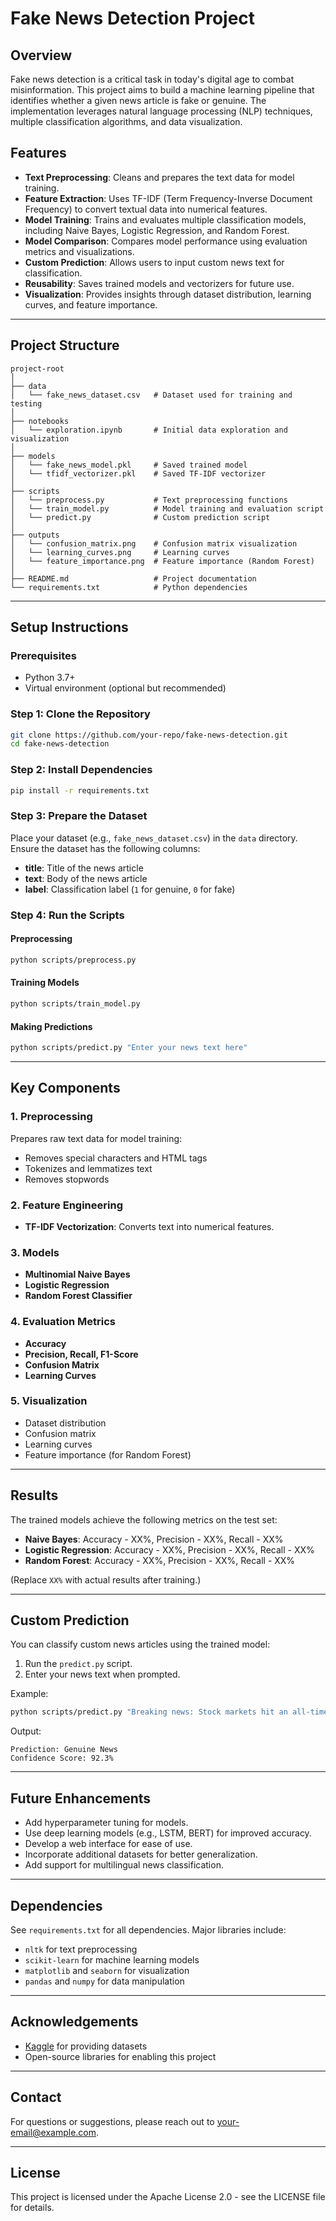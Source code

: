 # Fake News Detection Project

## Overview
Fake news detection is a critical task in today's digital age to combat misinformation. This project aims to build a machine learning pipeline that identifies whether a given news article is fake or genuine. The implementation leverages natural language processing (NLP) techniques, multiple classification algorithms, and data visualization.

## Features
- **Text Preprocessing**: Cleans and prepares the text data for model training.
- **Feature Extraction**: Uses TF-IDF (Term Frequency-Inverse Document Frequency) to convert textual data into numerical features.
- **Model Training**: Trains and evaluates multiple classification models, including Naive Bayes, Logistic Regression, and Random Forest.
- **Model Comparison**: Compares model performance using evaluation metrics and visualizations.
- **Custom Prediction**: Allows users to input custom news text for classification.
- **Reusability**: Saves trained models and vectorizers for future use.
- **Visualization**: Provides insights through dataset distribution, learning curves, and feature importance.

---

## Project Structure
```
project-root
│
├── data
│   └── fake_news_dataset.csv   # Dataset used for training and testing
│
├── notebooks
│   └── exploration.ipynb       # Initial data exploration and visualization
│
├── models
│   └── fake_news_model.pkl     # Saved trained model
│   └── tfidf_vectorizer.pkl    # Saved TF-IDF vectorizer
│
├── scripts
│   └── preprocess.py           # Text preprocessing functions
│   └── train_model.py          # Model training and evaluation script
│   └── predict.py              # Custom prediction script
│
├── outputs
│   └── confusion_matrix.png    # Confusion matrix visualization
│   └── learning_curves.png     # Learning curves
│   └── feature_importance.png  # Feature importance (Random Forest)
│
├── README.md                   # Project documentation
└── requirements.txt            # Python dependencies
```

---

## Setup Instructions

### Prerequisites
- Python 3.7+
- Virtual environment (optional but recommended)

### Step 1: Clone the Repository
```bash
git clone https://github.com/your-repo/fake-news-detection.git
cd fake-news-detection
```

### Step 2: Install Dependencies
```bash
pip install -r requirements.txt
```

### Step 3: Prepare the Dataset
Place your dataset (e.g., `fake_news_dataset.csv`) in the `data` directory. Ensure the dataset has the following columns:
- **title**: Title of the news article
- **text**: Body of the news article
- **label**: Classification label (`1` for genuine, `0` for fake)

### Step 4: Run the Scripts

#### Preprocessing
```bash
python scripts/preprocess.py
```

#### Training Models
```bash
python scripts/train_model.py
```

#### Making Predictions
```bash
python scripts/predict.py "Enter your news text here"
```

---

## Key Components

### 1. Preprocessing
Prepares raw text data for model training:
- Removes special characters and HTML tags
- Tokenizes and lemmatizes text
- Removes stopwords

### 2. Feature Engineering
- **TF-IDF Vectorization**: Converts text into numerical features.

### 3. Models
- **Multinomial Naive Bayes**
- **Logistic Regression**
- **Random Forest Classifier**

### 4. Evaluation Metrics
- **Accuracy**
- **Precision, Recall, F1-Score**
- **Confusion Matrix**
- **Learning Curves**

### 5. Visualization
- Dataset distribution
- Confusion matrix
- Learning curves
- Feature importance (for Random Forest)

---

## Results
The trained models achieve the following metrics on the test set:
- **Naive Bayes**: Accuracy - XX%, Precision - XX%, Recall - XX%
- **Logistic Regression**: Accuracy - XX%, Precision - XX%, Recall - XX%
- **Random Forest**: Accuracy - XX%, Precision - XX%, Recall - XX%

(Replace `XX%` with actual results after training.)

---

## Custom Prediction
You can classify custom news articles using the trained model:
1. Run the `predict.py` script.
2. Enter your news text when prompted.

Example:
```bash
python scripts/predict.py "Breaking news: Stock markets hit an all-time high."
```
Output:
```
Prediction: Genuine News
Confidence Score: 92.3%
```

---

## Future Enhancements
- Add hyperparameter tuning for models.
- Use deep learning models (e.g., LSTM, BERT) for improved accuracy.
- Develop a web interface for ease of use.
- Incorporate additional datasets for better generalization.
- Add support for multilingual news classification.

---

## Dependencies
See `requirements.txt` for all dependencies. Major libraries include:
- `nltk` for text preprocessing
- `scikit-learn` for machine learning models
- `matplotlib` and `seaborn` for visualization
- `pandas` and `numpy` for data manipulation

---

## Acknowledgements
- [Kaggle](https://www.kaggle.com/) for providing datasets
- Open-source libraries for enabling this project

---

## Contact
For questions or suggestions, please reach out to [your-email@example.com](mailto:your-email@example.com).

---

## License
This project is licensed under the Apache License 2.0 - see the LICENSE file for details.

